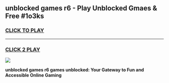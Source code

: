 
## unblocked games r6 - Play Unblocked Gmaes & Free #1o3ks
<h3>
<a href="https://news.freeplayer.one?title=unblocked_games_r6&ref=03M">CLICK TO PLAY</a></h3>
<hr>

<h3>
<a href="https://news.freeplayer.one?title=unblocked_games_r6&ref=03M">CLICK 2 PLAY</a>
  
</h3>

<a href="https://news.freeplayer.one?title=unblocked_games_r6&ref=03M"><img src="https://clearcache.store/games.png"></a>


**unblocked games r6 games unblocked: Your Gateway to Fun and Accessible Online Gaming**
